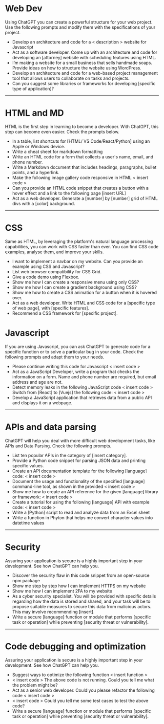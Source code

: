 # Web Dev
Using ChatGPT you can create a powerful structure for your web project. Use the following prompts and modify them with the specifications of your project.

* Develop an architecture and code for a < description > website for Javascript
* Act as a software developer. Come up with an architecture and code for developing an [attorney] website with scheduling features using HTML.
* I’m making a website for a small business that sells handmade soaps. Provide ideas on how to structure the website using WordPress.
* Develop an architecture and code for a web-based project management tool that allows users to collaborate on tasks and projects.
* Can you suggest some libraries or frameworks for developing [specific type of application]?

---


# HTML and MD
HTML is the first step in learning to become a developer. With ChatGPT, this step can become even easier. Check the prompts below.

* In a table, list shortcuts for [HTML/ VS Code/React/Python] using an Apple or Windows device.
* Write a cheat sheet for markdown formatting
* Write an HTML code for a form that collects a user's name, email, and phone number.
* Write a Markdown document that includes headings, paragraphs, bullet points, and a hyperlink.
* Make the following image gallery code responsive in HTML < insert code >
* Can you provide an HTML code snippet that creates a button with a hover effect and a link to the following page [insert URL]
* Act as a web developer. Generate a [number] by [number] grid of HTML divs with a [color] background.

---

# CSS
Same as HTML, by leveraging the platform's natural language processing capabilities, you can work with CSS faster than ever. You can find CSS code examples, analyse them, and improve your skills.

* I want to implement a navbar on my website. Can you provide an example using CSS and Javascript?
* List web browser compatibility for CSS Grid.
* Give a code demo using Flexbox.
* Show me how I can create a responsive menu using only CSS?
* Show me how I can create a gradient background using CSS?
* Show me how to create a CSS animation for a button when it is hovered over.
* Act as a web developer. Write HTML and CSS code for a [specific type of web page], with [specific features].
* Recommend a CSS framework for [specific project].

# Javascript
If you are using Javascript, you can ask ChatGPT to generate code for a specific function or to solve a particular bug in your code. Check the following prompts and adapt them to your needs.

* Please continue writing this code for Javascript < insert code >
* Act as a JavaScript Developer, write a program that checks the information on a form. Name and phone number are required, but email address and age are not.
* Detect memory leaks in the following JavaScript code < insert code >
Switch from [React] to [Vuejs] the following code: < insert code >
* Develop a JavaScript application that retrieves data from a public API and displays it on a webpage.

---

# APIs and data parsing
ChatGPT will help you deal with more difficult web development tasks, like APIs and Data Parsing. Check the following prompts.

* List ten popular APIs in the category of [insert category].
* Provide a Python code snippet for parsing JSON data and printing specific values.
* Create an API documentation template for the following [language] code: < insert code >
* Document the usage and functionality of the specified [language] command-line tool, as shown in the provided < insert code >
* Show me how to create an API reference for the given [language] library or framework: < insert code >
* Create a tutorial for using the following [language] API with example code: < insert code >
* Write a [Python] script to read and analyze data from an Excel sheet
* Write a function in Phyton that helps me convert character values into datetime values

---

# Security
Assuring your application is secure is a highly important step in your development. See how ChatGPT can help you.

* Discover the security flaw in this code snippet from an open-source npm package
* Show me step by step how I can implement HTTPS on my website
* Show me how I can implement 2FA to my website
* As a cyber security specialist. You will be provided with specific details regarding how the data is stored and shared, and your task will be to propose suitable measures to secure this data from malicious actors. This may involve recommending [insert].
* Write a secure [language] function or module that performs [specific task or operation] while preventing [security threat or vulnerability].

---

# Code debugging and optimization
Assuring your application is secure is a highly important step in your development. See how ChatGPT can help you.

* Suggest ways to optimize the following function < insert function >
* < insert code > The above code is not running. Could you tell me what the problem might be?
* Act as a senior web developer. Could you please refactor the following code < insert code >
* < insert code > Could you tell me some test cases to test the above code?
* Write a secure [language] function or module that performs [specific task or operation] while preventing [security threat or vulnerability].
